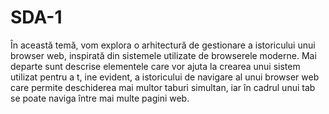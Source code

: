 # SDA-1

 În această temă, vom explora o arhitectură de gestionare a istoricului unui browser web,
 inspirată din sistemele utilizate de browserele moderne. Mai departe sunt descrise elementele
 care vor ajuta la crearea unui sistem utilizat pentru a t,
 ine evident,
 a istoricului de navigare al
 unui browser web care permite deschiderea mai multor taburi simultan, iar în cadrul unui tab
 se poate naviga între mai multe pagini web.
